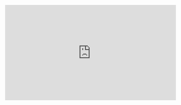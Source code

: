 
<iframe width="560" height="315" src="https://www.youtube.com/embed/MI_g-3VVLBo" title="YouTube video player" frameborder="0" allow="accelerometer; autoplay; clipboard-write; encrypted-media; gyroscope; picture-in-picture" allowfullscreen></iframe>
